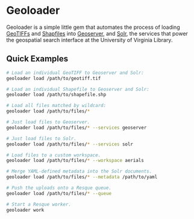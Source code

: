 # Geoloader

Geoloader is a simple little gem that automates the process of loading [GeoTIFFs][geotiff] and [Shapfiles][shapefile] into [Geoserver][geoserver], and [Solr][solr], the services that power the geospatial search interface at the University of Virginia Library.

## Quick Examples

```bash
# Load an individual GeoTIFF to Geoserver and Solr:
geoloader load /path/to/geotiff.tif

# Load an individual Shapefile to Geoserver and Solr:
geoloader load /path/to/shapefile.shp

# Load all files matched by wildcard:
geoloader load /path/to/files/*

# Just load files to Geoserver.
geoloader load /path/to/files/* --services geoserver

# Just load files to Solr.
geoloader load /path/to/files/* --services solr

# Load files to a custom workspace.
geoloader load /path/to/files/* --workspace aerials

# Merge YAML-defined metadata into the Solr documents.
geoloader load /path/to/files/* --metadata /path/to/yaml

# Push the uploads onto a Resque queue.
geoloader load /path/to/files/* --queue

# Start a Resque worker.
geoloader work
```

[geotiff]: http://en.wikipedia.org/wiki/Geotiff
[shapefile]: http://en.wikipedia.org/wiki/Shapefile
[geoserver]: http://geoserver.org/
[solr]: http://lucene.apache.org/solr/
[jeweler]: https://github.com/technicalpickles/jeweler
